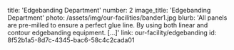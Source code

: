 title: 'Edgebanding Department'
number: 2
image_title: 'Edgebanding Department'
photo: /assets/img/our-facilities/bander1.jpg
blurb: 'All panels are pre-milled to ensure a perfect glue line. By using both linear and contour edgebanding equipment. [...]'
link: our-facility/edgebanding
id: 8f52b1a5-8d7c-4345-bac6-58c4c2cada01
